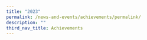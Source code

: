```yaml
---
title: "2023"
permalink: /news-and-events/achievements/permalink/
description: ""
third_nav_title: Achievements
---
```

